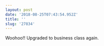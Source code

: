 ```yaml
---
layout: post
date: '2018-08-25T07:43:54.952Z'
title: ''
slug: '27834'
---
```

Woohoo!! Upgraded to business class again.
